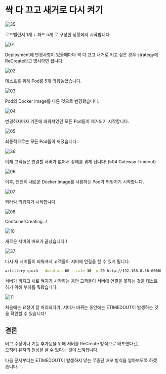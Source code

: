 # 싹 다 끄고 새거로 다시 켜기

![35](./../image/35.png)

로드밸런서 1개 + 파드 n개 로 구성한 상황에서 시작합니다.

![01](./../image/01.png)

Deployment에 변경사항이 있을때마다 싹 다 끄고 새거로 키고 싶은 경우 strategy에 ReCreate라고 명시하면 됩니다.

![02](./../image/02.png)

테스트를 위해 Pod를 5개 띄워놓았습니다.

![03](./../image/03.png)

Pod의 Docker Image를 다른 것으로 변경했습니다.

![04](./../image/04.png)

변경하자마자 기존에 띄워져있던 모든 Pod들이 제거되기 시작합니다.

![05](./../image/05.png)

최종적으로는 모든 Pod들이 꺼졌습니다.

![36](./../image/36.png)

이제 고객들은 연결할 서버가 없어서 장애를 겪게 됩니다! (504 Gateway Timeout)

![06](./../image/06.png)

이후, 천천히 새로운 Docker Image를 사용하는 Pod가 띄워지기 시작합니다.

![07](./../image/07.png)

쫘라락 띄워지기 시작합니다.

![08](./../image/08.png)

ContainerCreating...!

![10](./../image/10.png)

새로운 서버의 배포가 끝났습니다.!

![37](./../image/37.png)

다시 새 서버들이 띄워져서 고객들이 서버에 연결을 할 수 있게 됩니다.

```sh
artillery quick --duration 60 --rate 30 -n 20 http://192.168.0.36:60000/
```

서버가 꺼지고 새로 켜지기 시작하는 동안 고객들이 서버에 연결을 못하는 것을 테스트하기 위해 부하를 줘봤습니다.

![11](./../image/11.png)

처음에는 요청이 잘 처리되다가, 서버가 바뀌는 동안에는 ETIMEDOUT이 발생하는 것을 확인할 수 있습니다!

## 결론

버그 수정이나 기능 추가등을 위해 서버를 ReCreate 방식으로 배포했다간,  
오히려 유저의 원성을 살 수 있다는 것이 느껴집니다..

다음 문서부터는 ETIMEDOUT이 발생하지 않는 무중단 배포 방식을 알아보도록 하겠습니다.
